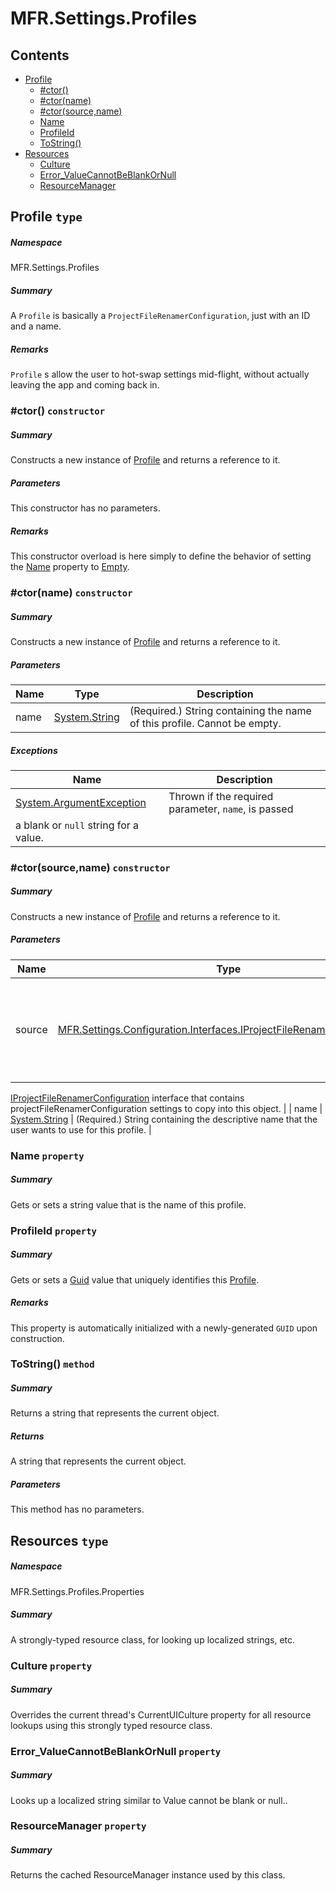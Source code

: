 <a name='assembly'></a>
# MFR.Settings.Profiles

## Contents

- [Profile](#T-MFR-Settings-Profiles-Profile 'MFR.Settings.Profiles.Profile')
  - [#ctor()](#M-MFR-Settings-Profiles-Profile-#ctor 'MFR.Settings.Profiles.Profile.#ctor')
  - [#ctor(name)](#M-MFR-Settings-Profiles-Profile-#ctor-System-String- 'MFR.Settings.Profiles.Profile.#ctor(System.String)')
  - [#ctor(source,name)](#M-MFR-Settings-Profiles-Profile-#ctor-MFR-Settings-Configuration-Interfaces-IProjectFileRenamerConfiguration,System-String- 'MFR.Settings.Profiles.Profile.#ctor(MFR.Settings.Configuration.Interfaces.IProjectFileRenamerConfiguration,System.String)')
  - [Name](#P-MFR-Settings-Profiles-Profile-Name 'MFR.Settings.Profiles.Profile.Name')
  - [ProfileId](#P-MFR-Settings-Profiles-Profile-ProfileId 'MFR.Settings.Profiles.Profile.ProfileId')
  - [ToString()](#M-MFR-Settings-Profiles-Profile-ToString 'MFR.Settings.Profiles.Profile.ToString')
- [Resources](#T-MFR-Settings-Profiles-Properties-Resources 'MFR.Settings.Profiles.Properties.Resources')
  - [Culture](#P-MFR-Settings-Profiles-Properties-Resources-Culture 'MFR.Settings.Profiles.Properties.Resources.Culture')
  - [Error_ValueCannotBeBlankOrNull](#P-MFR-Settings-Profiles-Properties-Resources-Error_ValueCannotBeBlankOrNull 'MFR.Settings.Profiles.Properties.Resources.Error_ValueCannotBeBlankOrNull')
  - [ResourceManager](#P-MFR-Settings-Profiles-Properties-Resources-ResourceManager 'MFR.Settings.Profiles.Properties.Resources.ResourceManager')

<a name='T-MFR-Settings-Profiles-Profile'></a>
## Profile `type`

##### Namespace

MFR.Settings.Profiles

##### Summary

A `Profile` is basically a `ProjectFileRenamerConfiguration`, just with an ID
and a name.

##### Remarks

`Profile` s allow the user to hot-swap settings mid-flight, without
actually leaving the app and coming back in.

<a name='M-MFR-Settings-Profiles-Profile-#ctor'></a>
### #ctor() `constructor`

##### Summary

Constructs a new instance of [Profile](#T-MFR-Settings-Profiles-Profile 'MFR.Settings.Profiles.Profile')
and returns a reference to it.

##### Parameters

This constructor has no parameters.

##### Remarks

This constructor overload is here simply to define the behavior of
setting the [Name](#P-MFR-Settings-Profiles-Profile-Name 'MFR.Settings.Profiles.Profile.Name') property to
[Empty](http://msdn.microsoft.com/query/dev14.query?appId=Dev14IDEF1&l=EN-US&k=k:System.String.Empty 'System.String.Empty').

<a name='M-MFR-Settings-Profiles-Profile-#ctor-System-String-'></a>
### #ctor(name) `constructor`

##### Summary

Constructs a new instance of [Profile](#T-MFR-Settings-Profiles-Profile 'MFR.Settings.Profiles.Profile')
and returns a reference to it.

##### Parameters

| Name | Type | Description |
| ---- | ---- | ----------- |
| name | [System.String](http://msdn.microsoft.com/query/dev14.query?appId=Dev14IDEF1&l=EN-US&k=k:System.String 'System.String') | (Required.) String containing the name of this profile. Cannot be empty. |

##### Exceptions

| Name | Description |
| ---- | ----------- |
| [System.ArgumentException](http://msdn.microsoft.com/query/dev14.query?appId=Dev14IDEF1&l=EN-US&k=k:System.ArgumentException 'System.ArgumentException') | Thrown if the required parameter, `name`, is passed
a blank or `null` string for a value. |

<a name='M-MFR-Settings-Profiles-Profile-#ctor-MFR-Settings-Configuration-Interfaces-IProjectFileRenamerConfiguration,System-String-'></a>
### #ctor(source,name) `constructor`

##### Summary

Constructs a new instance of [Profile](#T-MFR-Settings-Profiles-Profile 'MFR.Settings.Profiles.Profile') and
returns a reference to it.

##### Parameters

| Name | Type | Description |
| ---- | ---- | ----------- |
| source | [MFR.Settings.Configuration.Interfaces.IProjectFileRenamerConfiguration](#T-MFR-Settings-Configuration-Interfaces-IProjectFileRenamerConfiguration 'MFR.Settings.Configuration.Interfaces.IProjectFileRenamerConfiguration') | (Required.) Reference to an instance of an object that implements the
[IProjectFileRenamerConfiguration](#T-MFR-Settings-Configuration-Interfaces-IProjectFileRenamerConfiguration 'MFR.Settings.Configuration.Interfaces.IProjectFileRenamerConfiguration') interface
that contains projectFileRenamerConfiguration settings to copy into this object. |
| name | [System.String](http://msdn.microsoft.com/query/dev14.query?appId=Dev14IDEF1&l=EN-US&k=k:System.String 'System.String') | (Required.) String containing the descriptive name that the user wants to use
for this profile. |

<a name='P-MFR-Settings-Profiles-Profile-Name'></a>
### Name `property`

##### Summary

Gets or sets a string value that is the name of this profile.

<a name='P-MFR-Settings-Profiles-Profile-ProfileId'></a>
### ProfileId `property`

##### Summary

Gets or sets a [Guid](http://msdn.microsoft.com/query/dev14.query?appId=Dev14IDEF1&l=EN-US&k=k:System.Guid 'System.Guid') value that uniquely identifies
this [Profile](#T-MFR-Settings-Profiles-Profile 'MFR.Settings.Profiles.Profile').

##### Remarks

This property is automatically initialized with a newly-generated
`GUID` upon construction.

<a name='M-MFR-Settings-Profiles-Profile-ToString'></a>
### ToString() `method`

##### Summary

Returns a string that represents the current object.

##### Returns

A string that represents the current object.

##### Parameters

This method has no parameters.

<a name='T-MFR-Settings-Profiles-Properties-Resources'></a>
## Resources `type`

##### Namespace

MFR.Settings.Profiles.Properties

##### Summary

A strongly-typed resource class, for looking up localized strings, etc.

<a name='P-MFR-Settings-Profiles-Properties-Resources-Culture'></a>
### Culture `property`

##### Summary

Overrides the current thread's CurrentUICulture property for all
  resource lookups using this strongly typed resource class.

<a name='P-MFR-Settings-Profiles-Properties-Resources-Error_ValueCannotBeBlankOrNull'></a>
### Error_ValueCannotBeBlankOrNull `property`

##### Summary

Looks up a localized string similar to Value cannot be blank or null..

<a name='P-MFR-Settings-Profiles-Properties-Resources-ResourceManager'></a>
### ResourceManager `property`

##### Summary

Returns the cached ResourceManager instance used by this class.

